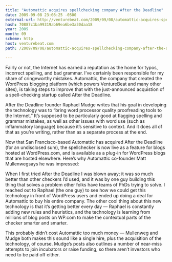 ```yaml
---
title: "Automattic acquires spellchecking company After the Deadline"
date: 2009-09-08 23:08:25 -0500
external-url: http://venturebeat.com/2009/09/08/automattic-acquires-spellchecking-company-after-the-deadline/
hash: 70887c1ba99319ab69ea6be3a30daa18
year: 2009
month: 09
scheme: http
host: venturebeat.com
path: /2009/09/08/automattic-acquires-spellchecking-company-after-the-deadline/

---
```


Fairly or not, the Internet has earned a reputation as the home for typos, incorrect spelling, and bad grammar. I’ve certainly been responsible for my share of cringeworthy mistakes. Automattic, the company that created the WordPress blogging platform (which powers VentureBeat and many other sites), is taking steps to improve that with the just-announced acquistion of a spell-checking startup called After the Deadline.

After the Deadline founder Raphael Mudge writes that his goal in developing the technology was to “bring word processor quality proofreading tools to the Internet.” It’s supposed to be particularly good at flagging spelling and grammar mistakes, as well as other issues with word use (such as inflammatory language) because it’s sensitive to context. And it does all of that as you’re writing, rather than as a separate process at the end.

Now that San Francisco-based Automattic has acquired After the Deadline (for an undisclosed sum), the spellchecker is now live as a feature for blogs hosted at WordPress.com, and is available as a plug-in for WordPress blogs that are hosted elsewhere. Here’s why Automattic co-founder Matt Mullenwegsays he was impressed:

When I first tried After the Deadline I was blown away; it was so much better than other checkers I’d used, and it was by one guy building this thing that solves a problem other folks have teams of PhDs trying to solve. I reached out to Raphael (the one guy) to see how we could get this technology in front of WordPress users and ended up doing a deal for Automattic to buy his entire company. The other cool thing about this new technology is that it’s getting better every day — Raphael is constantly adding new rules and heuristics, and the technology is learning from millions of blog posts on WP.com to make the contextual parts of the checker smarter and smarter.

This probably didn’t cost Automattic too much money — Mullenweg and Mudge both makes this sound like a single hire, plus the acquisition of the technology, of course. Mudge’s posts also outlines a number of near-miss attempts to join incubators or raise funding, so there aren’t investors who need to be paid off either.





    

